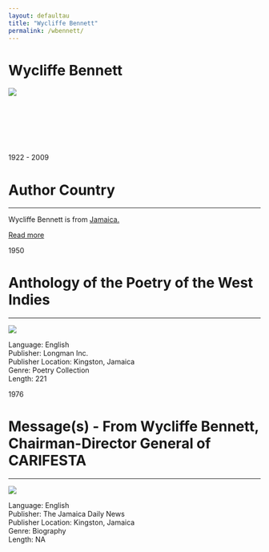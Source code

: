 ```yaml
---
layout: defaultau
title: "Wycliffe Bennett"
permalink: /wbennett/
---
```

<!-- partial:index.partial.html -->
<div class="content">
    <h1>Wycliffe Bennett</h1>
    <div class="quote">
        <div><img src="http://2.bp.blogspot.com/_Z0eKSiygSDw/StNjVrGqltI/AAAAAAAAA1A/s9pp69z9sUY/s400/20091011T200000-0500_161598_OBS_HERE_S_TO_YOU__WYCLIFFE_BENNETT_2.jpg" class="logo"></div>
    </div>
    <div class="timeline">
        <div style="padding-bottom:100px;"></div>
        <div class="block">
            <div class="date right"><p class="right">1922 - 2009</p></div>
            <div class="dot"></div>
            <div class="left first">
            <div class="author_country">
                <h1>Author Country</h1><hr>
            <div class="aclocation"><p>Wycliffe Bennett is from <a href="{{ site.baseurl }}/4/">Jamaica.</a></p></div>
              <div class="acreadmore">  <a href="#" target="_blank">Read more</a></div>
            </div>
            </div>
        </div>
        <div class="block">
            <div class="date left"><p class="left">1950</p></div>
            <div class="dot"></div>
            <div class="right hide">
                <h1>Anthology of the Poetry of the West Indies</h1><hr>
                <p><img src="https://ufdcimages.uflib.ufl.edu/CA/01/30/00/05/00001/00001.jpg"></p>
                <p>
                Language: English<br>
                Publisher: Longman Inc.<br>
                Publisher Location: Kingston, Jamaica<br>
                Genre: Poetry Collection<br>
                Length: 221<br>
                </p>
            </div>
        </div>
        <div class="block">
            <div class="date right"><p class="right">1976</p></div>
            <div class="dot"></div>
            <div class="left hide">
                <h1>Message(s) - From Wycliffe Bennett, Chairman-Director General of CARIFESTA</h1><hr>
                <p><img src="https://t4.ftcdn.net/jpg/03/40/12/49/360_F_340124934_bz3pQTLrdFpH92ekknuaTHy8JuXgG7fi.jpg"></p>
                <p>
                Language: English<br>
                Publisher: The Jamaica Daily News<br>
                Publisher Location: Kingston, Jamaica<br>
                Genre: Biography<br>
                Length: NA<br>
                </p>
            </div>
        </div>
  <!-- partial -->
<script src='https://cdnjs.cloudflare.com/ajax/libs/jquery/3.1.1/jquery.min.js'></script><script  src="{{ site.baseurl }}/assets/js/authorscript.js"></script>